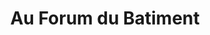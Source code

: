 ---
title: "Au Forum du Batiment"
url: /sartrouville/au-forum-du-batiment/
shop: à faire soi-même
---